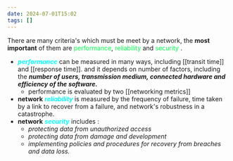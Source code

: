 ```yaml
---
date: 2024-07-01T15:02
tags: []
---
```

There are many criteria's which must be meet by a network, the **most important** of them are <span style="color:#00ff4b">performance</span>, <span style="color:#00ff4b">reliability</span> and <span style="color:#00ff4b">security</span> . 

- ***<span style="color:#00ffff">performance</span>*** can be measured in many ways, including [[transit time]] and [[response time]]. and it depends on number of factors, including the ***number of users, transmission medium, connected hardware and efficiency of the software.***
	- performance is evaluated by two [[networking metrics]]
- **network** ***<span style="color:#00ffff">reliability</span>*** is measured by the frequency of failure, time taken by a link to recover from a failure, and network's robustness in a catastrophe. 
- **network** ***<span style="color:#00ffff">security</span>*** includes :
	- *protecting data from unauthorized access*
	- *protecting data from damage and development*
	- *implementing policies and procedures for recovery from breaches and data loss.* 
